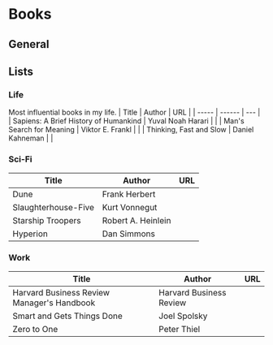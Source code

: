 # Books

## General

## Lists
### Life
Most influential books in my life.
| Title | Author | URL |
| ----- | ------ | --- |
| Sapiens: A Brief History of Humankind | Yuval Noah Harari | |
| Man's Search for Meaning | Viktor E. Frankl | |
| Thinking, Fast and Slow | Daniel Kahneman | |

### Sci-Fi
| Title | Author | URL |
| ----- | ------ | --- |
| Dune | Frank Herbert | |
| Slaughterhouse-Five | Kurt Vonnegut | |
| Starship Troopers | Robert A. Heinlein | |
| Hyperion | Dan Simmons | |

### Work
| Title | Author | URL |
| ----- | ------ | --- |
| Harvard Business Review Manager's Handbook | Harvard Business Review | |
| Smart and Gets Things Done | Joel Spolsky | |
| Zero to One | Peter Thiel | |
